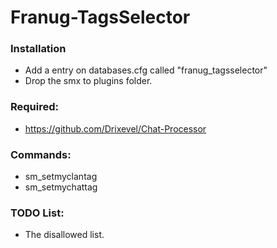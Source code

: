 # Franug-TagsSelector

### Installation

- Add a entry on databases.cfg called "franug_tagsselector"
- Drop the smx to plugins folder.

### Required: 

- https://github.com/Drixevel/Chat-Processor

### Commands:

- sm_setmyclantag
- sm_setmychattag

### TODO List:

- The disallowed list.
